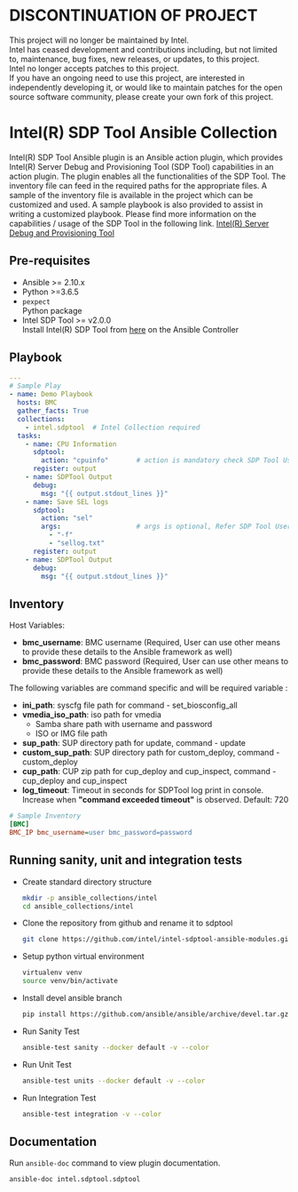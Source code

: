# DISCONTINUATION OF PROJECT #  
This project will no longer be maintained by Intel.  
Intel has ceased development and contributions including, but not limited to, maintenance, bug fixes, new releases, or updates, to this project.  
Intel no longer accepts patches to this project.  
 If you have an ongoing need to use this project, are interested in independently developing it, or would like to maintain patches for the open source software community, please create your own fork of this project.  
  
# Intel(R) SDP Tool Ansible Collection
Intel(R) SDP Tool Ansible plugin is an Ansible action plugin, which provides
Intel(R) Server Debug and Provisioning Tool (SDP Tool) capabilities in an
action plugin. The plugin enables all the functionalities of the SDP Tool.
The inventory file can feed in the required paths for the appropriate files.
A sample of the inventory file is available in the project which can be 
customized and used. A sample playbook is also provided to assist in writing
a customized playbook. Please find more information on the capabilities /
usage of the SDP Tool in the following link.
[Intel(R) Server Debug and Provisioning Tool](https://downloadcenter.intel.com/download/30410/Intel-Server-Debug-and-Provisioning-Tool-Intel-SDP-Tool-)

## Pre-requisites
- Ansible >= 2.10.x
- Python >=3.6.5
- `pexpect`\
  Python package
- Intel SDP Tool >= v2.0.0\
  Install Intel(R) SDP Tool from [here](https://downloadcenter.intel.com/download/30410/Intel-Server-Debug-and-Provisioning-Tool-Intel-SDP-Tool-) on the Ansible Controller

## Playbook
```yaml
---
# Sample Play
- name: Demo Playbook
  hosts: BMC
  gather_facts: True
  collections:
    - intel.sdptool  # Intel Collection required
  tasks:
    - name: CPU Information
      sdptool:
        action: "cpuinfo"       # action is mandatory check SDP Tool UserGuide for more commands
      register: output
    - name: SDPTool Output
      debug:
        msg: "{{ output.stdout_lines }}"
    - name: Save SEL logs
      sdptool:
        action: "sel"
        args:                   # args is optional, Refer SDP Tool UserGuide for more information
          - "-f"
          - "sellog.txt"
      register: output
    - name: SDPTool Output
      debug:
        msg: "{{ output.stdout_lines }}"
```

## Inventory
Host Variables:
- **bmc_username**: BMC username (Required, User can use other means to provide these details to the Ansible framework as well)
- **bmc_password**: BMC password (Required, User can use other means to provide these details to the Ansible framework as well)

The following variables are command specific and will be required variable :

- **ini_path**: syscfg file path for command - set_biosconfig_all
- **vmedia_iso_path**: iso path for vmedia
    - Samba share path with username and password
    - ISO or IMG file path
- **sup_path**: SUP directory path for update, command - update
- **custom_sup_path**: SUP directory path for custom_deploy, command - custom_deploy
- **cup_path**: CUP zip path for cup_deploy and cup_inspect, command - cup_deploy and cup_inspect
- **log_timeout**: Timeout in seconds for SDPTool log print in console. Increase when **"command exceeded timeout"** is observed. Default: 720

```ini
# Sample Inventory
[BMC]
BMC_IP bmc_username=user bmc_password=password
```

## Running sanity, unit and integration tests
- Create standard directory structure
    ```bash
    mkdir -p ansible_collections/intel
    cd ansible_collections/intel
    ```
- Clone the repository from github and rename it to sdptool
    ```bash
    git clone https://github.com/intel/intel-sdptool-ansible-modules.git ./sdptool
    ```
- Setup python virtual environment
    ```bash
    virtualenv venv
    source venv/bin/activate
    ```
- Install devel ansible branch
    ```bash
    pip install https://github.com/ansible/ansible/archive/devel.tar.gz --disable-pip-version-check
    ```
- Run Sanity Test
    ```bash
    ansible-test sanity --docker default -v --color
    ```
- Run Unit Test
    ```bash
    ansible-test units --docker default -v --color
    ```
- Run Integration Test
    ```bash
    ansible-test integration -v --color
    ```

## Documentation
Run `ansible-doc` command to view plugin documentation.
```bash
ansible-doc intel.sdptool.sdptool
```
